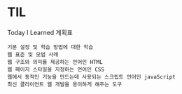 # TIL
Today I Learned
계획표
```
기본 설정 및 학습 방법에 대한 학습
웹 표준 및 모법 사례
웹 구조와 의미를 제공하는 언어인 HTML
웹 페이지 스타일을 지정하는 언어인 CSS
웹에서 동적인 기능을 만드는데 사용되는 스크립트 언어인 javaScript
최신 클라이언트 웹 개발을 용이하게 해주는 도구
```
